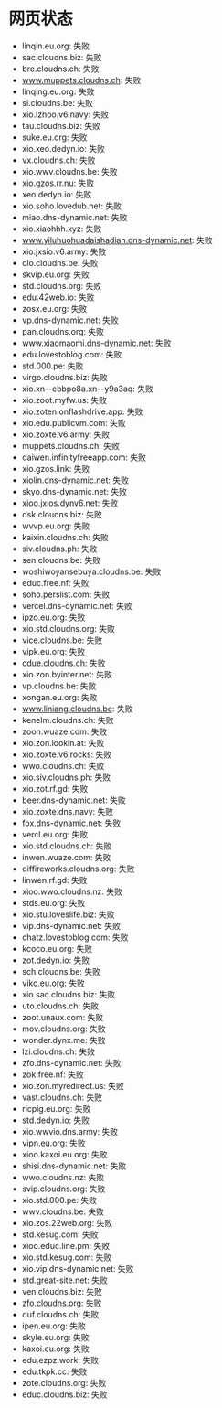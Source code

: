 # 网页状态
- linqin.eu.org: 失败
- sac.cloudns.biz: 失败
- bre.cloudns.ch: 失败
- www.muppets.cloudns.ch: 失败
- linqing.eu.org: 失败
- si.cloudns.be: 失败
- xio.lzhoo.v6.navy: 失败
- tau.cloudns.biz: 失败
- suke.eu.org: 失败
- xio.xeo.dedyn.io: 失败
- vx.cloudns.ch: 失败
- xio.wwv.cloudns.be: 失败
- xio.gzos.rr.nu: 失败
- xeo.dedyn.io: 失败
- xio.soho.lovedub.net: 失败
- miao.dns-dynamic.net: 失败
- xio.xiaohhh.xyz: 失败
- www.yiluhuohuadaishadian.dns-dynamic.net: 失败
- xio.jxsio.v6.army: 失败
- clo.cloudns.be: 失败
- skvip.eu.org: 失败
- std.cloudns.org: 失败
- edu.42web.io: 失败
- zosx.eu.org: 失败
- vp.dns-dynamic.net: 失败
- pan.cloudns.org: 失败
- www.xiaomaomi.dns-dynamic.net: 失败
- edu.lovestoblog.com: 失败
- std.000.pe: 失败
- virgo.cloudns.biz: 失败
- xio.xn--ebbpo8a.xn--y9a3aq: 失败
- xio.zoot.myfw.us: 失败
- xio.zoten.onflashdrive.app: 失败
- xio.edu.publicvm.com: 失败
- xio.zoxte.v6.army: 失败
- muppets.cloudns.ch: 失败
- daiwen.infinityfreeapp.com: 失败
- xio.gzos.link: 失败
- xiolin.dns-dynamic.net: 失败
- skyo.dns-dynamic.net: 失败
- xioo.jxios.dynv6.net: 失败
- dsk.cloudns.biz: 失败
- wvvp.eu.org: 失败
- kaixin.cloudns.ch: 失败
- siv.cloudns.ph: 失败
- sen.cloudns.be: 失败
- woshiwoyansebuya.cloudns.be: 失败
- educ.free.nf: 失败
- soho.perslist.com: 失败
- vercel.dns-dynamic.net: 失败
- ipzo.eu.org: 失败
- xio.std.cloudns.org: 失败
- vice.cloudns.be: 失败
- vipk.eu.org: 失败
- cdue.cloudns.ch: 失败
- xio.zon.byinter.net: 失败
- vp.cloudns.be: 失败
- xongan.eu.org: 失败
- www.liniang.cloudns.be: 失败
- kenelm.cloudns.ch: 失败
- zoon.wuaze.com: 失败
- xio.zon.lookin.at: 失败
- xio.zoxte.v6.rocks: 失败
- wwo.cloudns.ch: 失败
- xio.siv.cloudns.ph: 失败
- xio.zot.rf.gd: 失败
- beer.dns-dynamic.net: 失败
- xio.zoxte.dns.navy: 失败
- fox.dns-dynamic.net: 失败
- vercl.eu.org: 失败
- xio.std.cloudns.ch: 失败
- inwen.wuaze.com: 失败
- diffireworks.cloudns.org: 失败
- linwen.rf.gd: 失败
- xioo.wwo.cloudns.nz: 失败
- stds.eu.org: 失败
- xio.stu.loveslife.biz: 失败
- vip.dns-dynamic.net: 失败
- chatz.lovestoblog.com: 失败
- kcoco.eu.org: 失败
- zot.dedyn.io: 失败
- sch.cloudns.be: 失败
- viko.eu.org: 失败
- xio.sac.cloudns.biz: 失败
- uto.cloudns.ch: 失败
- zoot.unaux.com: 失败
- mov.cloudns.org: 失败
- wonder.dynx.me: 失败
- lzi.cloudns.ch: 失败
- zfo.dns-dynamic.net: 失败
- zok.free.nf: 失败
- xio.zon.myredirect.us: 失败
- vast.cloudns.ch: 失败
- ricpig.eu.org: 失败
- std.dedyn.io: 失败
- xio.wwvio.dns.army: 失败
- vipn.eu.org: 失败
- xioo.kaxoi.eu.org: 失败
- shisi.dns-dynamic.net: 失败
- wwo.cloudns.nz: 失败
- svip.cloudns.org: 失败
- xio.std.000.pe: 失败
- wwv.cloudns.be: 失败
- xio.zos.22web.org: 失败
- std.kesug.com: 失败
- xioo.educ.line.pm: 失败
- xio.std.kesug.com: 失败
- xio.vip.dns-dynamic.net: 失败
- std.great-site.net: 失败
- ven.cloudns.biz: 失败
- zfo.cloudns.org: 失败
- duf.cloudns.ch: 失败
- ipen.eu.org: 失败
- skyle.eu.org: 失败
- kaxoi.eu.org: 失败
- edu.ezpz.work: 失败
- edu.tkpk.cc: 失败
- zote.cloudns.org: 失败
- educ.cloudns.biz: 失败
